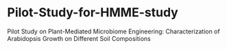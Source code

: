 # Pilot-Study-for-HMME-study
Pilot Study on Plant-Mediated Microbiome Engineering: Characterization of Arabidopsis Growth on Different Soil Compositions
